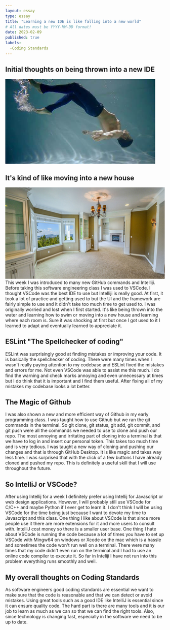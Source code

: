 ```yaml
---
layout: essay
type: essay
title: "Learning a new IDE is like falling into a new world"
# All dates must be YYYY-MM-DD format!
date: 2023-02-09
published: true
labels:
  -Coding Standards
---
```

## Initial thoughts on being thrown into a new IDE
<img src="../img/water.jpg">
<h2> It's kind of like moving into a new house </h2>
<img src="../img/house.jpg">
This week I was introduced to many new GitHub commands and Intelliji. Before taking this software engineering class I was used to VSCode. I thought VSCode was the best IDE to use but Intelliji is really good. At first, it took a lot of practice and getting used to but the UI and the framework are fairly simple to use and it didn't take too much time to get used to. I was originally worried and lost when I first started. It's like being thrown into the water and learning how to swim or moving into a new house and learning where each room is. Sure it was shocking at first but once I got used to it I learned to adapt and eventually learned to appreciate it.

## ESLint "The Spellchecker of coding"
ESLint was surprisingly good at finding mistakes or improving your code. It is basically the spellchecker of coding. There were many times when I wasn't really paying attention to my codebase and ESLint fixed the mistakes and errors for me. Not even VSCode was able to assist me this much. I do find the warning and check marks annoying and even unnecessary at times but I do think that it is important and I find them useful. After fixing all of my mistakes my codebase looks a lot better.

## The Magic of Github
I was also shown a new and more efficient way of Github in my early programming class. I was taught how to use Github but we ran the git commands in the terminal. So git clone, git status, git add, git commit, and git push were all the commands we needed to use to clone and push our repo. The most annoying and irritating part of cloning into a terminal is that we have to log in and insert our personal token. This takes too much time and is very tedious. I was taught a new way of cloning and pushing our changes and that is through GitHub Desktop. It is like magic and takes way less time. I was surprised that with the click of a few buttons I have already cloned and pushed my repo. This is definitely a useful skill that I will use throughout the future.

## So IntelliJ or VSCode?
After using Intellij for a week I definitely prefer using Intellij for Javascript or web design applications. However, I will probably still use VSCode for C/C++ and maybe Python if I ever get to learn it. I don't think I will be using VSCode for the time being just because I want to devote my time to Javascript and this class. One thing I like about VSCode is that since more people use it there are more extensions for it and more users to consult with. IntelliJ cost money so there is a smaller user base. One thing I hate about VSCode is running the code because a lot of times you have to set up VSCode with Mingw64 on windows or Xcode on the mac which is a hassle and sometimes the code won't run well on a terminal. There were many times that my code didn't even run on the terminal and I had to use an online code compiler to execute it. So far in Inteliji I have not run into this problem everything runs smoothly and well.

## My overall thoughts on Coding Standards
As software engineers good coding standards are essential we want to make sure that the code is reasonable and that we can detect or avoid mistakes. Using great tools such as a good IDE like IntelliJ is essential since it can ensure quality code. The hard part is there are many tools and it is our job to learn as much as we can so that we can find the right tools. Also, since technology is changing fast, especially in the software we need to be up to date.
